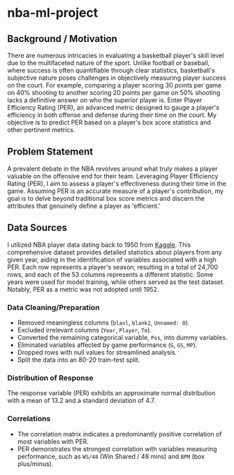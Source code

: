 # nba-ml-project

## Background / Motivation

There are numerous intricacies in evaluating a basketball player's skill level due to the multifaceted nature of the sport. Unlike football or baseball, where success is often quantifiable through clear statistics, basketball's subjective nature poses challenges in objectively measuring player success on the court. For example, comparing a player scoring 30 points per game on 40% shooting to another scoring 20 points per game on 50% shooting lacks a definitive answer on who the superior player is. Enter Player Efficiency Rating (PER), an advanced metric designed to gauge a player's efficiency in both offense and defense during their time on the court. My objective is to predict PER based on a player's box score statistics and other pertinent metrics.

## Problem Statement

A prevalent debate in the NBA revolves around what truly makes a player valuable on the offensive end for their team. Leveraging Player Efficiency Rating (PER), I aim to assess a player's effectiveness during their time in the game. Assuming PER is an accurate measure of a player's contribution, my goal is to delve beyond traditional box score metrics and discern the attributes that genuinely define a player as 'efficient.'

## Data Sources

I utilized NBA player data dating back to 1950 from [Kaggle](https://www.kaggle.com/code/piyush1912/nba-top-players-deep-learning/input?select=Seasons_Stats.csv). This comprehensive dataset provides detailed statistics about players from any given year, aiding in the identification of variables associated with a high PER. Each row represents a player's season, resulting in a total of 24,700 rows, and each of the 53 columns represents a different statistic. Some years were used for model training, while others served as the test dataset. Notably, PER as a metric was not adopted until 1952.

### Data Cleaning/Preparation

- Removed meaningless columns (`blanl`, `blank2`, `Unnamed: 0`).
- Excluded irrelevant columns (`Year`, `Player`, `Tm`).
- Converted the remaining categorical variable, `Pos`, into dummy variables.
- Eliminated variables affected by game performance (`G`, `GS`, `MP`).
- Dropped rows with null values for streamlined analysis.
- Split the data into an 80-20 train-test split.

### Distribution of Response

The response variable (PER) exhibits an approximate normal distribution with a mean of 13.2 and a standard deviation of 4.7.

### Correlations

- The correlation matrix indicates a predominantly positive correlation of most variables with PER.
- PER demonstrates the strongest correlation with variables measuring performance, such as `WS/48` (Win Shared / 48 mins) and `BPM` (box plus/minus).
